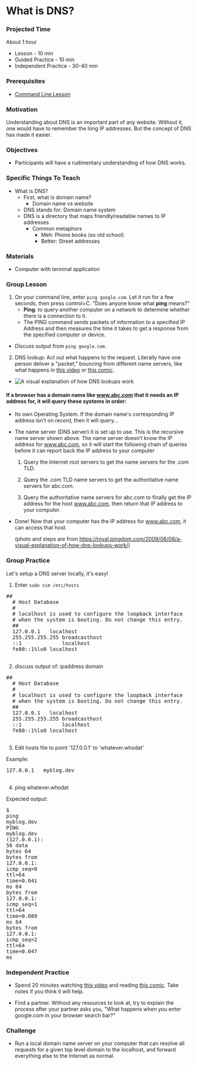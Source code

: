 # What is DNS?

### Projected Time
About 1 hour

- Lesson - 10 min
- Guided Practice - 10 min
- Independent Practice - 30-40 min

### Prerequisites
- [Command Line Lesson](/command-line/command-line-interface.md)

### Motivation
  
Understanding about DNS is an important part of any website. Without it, one would have to remember the long IP addresses. But the concept of DNS has made it easier.

### Objectives
- Participants will have a rudimentary understanding of how DNS works.

### Specific Things To Teach

- What is DNS?
  - First, what is domain name?
    - Domain name vs website
  - DNS stands for: Domain name system
  - DNS is a directory that maps friendly/readable names to IP addresses
    - Common metaphors
      - Meh: Phone books (so old school)
      - Better: Street addresses

### Materials
- Computer with terminal application

### Group Lesson
1. On your command line, enter ```ping google.com```.  Let it run for a few seconds, then press control+C.
  "Does anyone know what **ping** means?"
   - **Ping**: to query another computer on a network to determine whether there is a connection to it.
   - The PING command sends packets of information to a specified IP Address and then measures the time it takes to get a response from the  specified computer or device.
  - Discuss output from ```ping google.com```.

2. DNS lookup: Act out what happens to the request.  Literally have one person deliver a "packet," bouncing from different name servers, like what happens in [this video](https://www.youtube.com/watch?v=72snZctFFtA) or [this comic](https://howdns.works/ep1/).
  - ![A visual explanation of how DNS lookups work](http://farm3.static.flickr.com/2435/3607857746_b4372ba3ba_o.png)

  #### If a browser has a domain name like www.abc.com that it needs an IP address for, it will query these systems in order:

  - Its own Operating System.  If the domain name's corresponding IP address isn't on record, then it will query...

  - The name server (DNS server) it is set up to use. This is the recursive name server shown above.  The name server doesn’t know the IP address for www.abc.com, so it will start the following chain of queries before it can report back the IP address to your computer

    1. Query the Internet root servers to get the name servers for the .com TLD.

    2. Query the .com TLD name servers to get the authoritative name servers for abc.com.

    3. Query the authoritative name servers for abc.com to finally get the IP address for the host www.abc.com, then return that IP address to your computer.

  - Done! Now that your computer has the IP address for www.abc.com, it can access that host.

    (photo and steps are from https://royal.pingdom.com/2009/06/08/a-visual-explanation-of-how-dns-lookups-work/)

### Group Practice
Let's setup a DNS server locally, it's easy!
1. Enter ```sudo vim /etc/hosts```
  <pre><span class="cp">##</span>
  <span class="cp"># Host Database</span>
  <span class="cp">#</span>
  <span class="cp"># localhost is used to configure the loopback interface</span>
  <span class="cp"># when the system is booting. Do not change this entry.</span>
  <span class="cp">##</span>
  <span class="mf">127.0.0.1</span>   <span class="n">localhost</span>
  <span class="mf">255.255.255.255</span> <span class="n">broadcasthost</span>
  <span class="o">::</span><span class="mi">1</span>             <span class="n">localhost</span>
  <span class="n">fe80</span><span class="o">::</span><span class="mi">1</span><span class="o">%</span><span class="n">lo0</span> <span class="n">localhost</span>
  </pre>

2. discuss output of: ipaddress  domain
  <pre><span class="cp">##</span>
  <span class="cp"># Host Database</span>
  <span class="cp">#</span>
  <span class="cp"># localhost is used to configure the loopback interface</span>
  <span class="cp"># when the system is booting. Do not change this entry.</span>
  <span class="cp">##</span>
  <span class="mf">127.0.0.1</span>   <span class="n">localhost</span>
  <span class="mf">255.255.255.255</span> <span class="n">broadcasthost</span>
  <span class="o">::</span><span class="mi">1</span>             <span class="n">localhost</span>
  <span class="n">fe80</span><span class="o">::</span><span class="mi">1</span><span class="o">%</span><span class="n">lo0</span> <span class="n">localhost</span>
  </pre>

3. Edit hosts file to point '127.0.0.1' to 'whatever.whodat'

  Example:

  <pre><span class="mf">127.0.0.1</span>   <span class="n">myblog</span><span class="p">.</span><span class="n">dev</span>
  </pre>

4. ping whatever.whodat

  Expected output:
    <pre><span class="err">$</span> <span class="n">ping</span> <span class="n">myblog</span><span class="p">.</span><span class="n">dev</span>
    <span class="n">PING</span> <span class="n">myblog</span><span class="p">.</span><span class="n">dev</span> <span class="p">(</span><span class="mf">127.0.0.1</span><span class="p">)</span><span class="o">:</span> <span class="mi">56</span> <span class="n">data</span> <span class="n">bytes</span>
    <span class="mi">64</span> <span class="n">bytes</span> <span class="n">from</span> <span class="mf">127.0.0.1</span><span class="o">:</span> <span class="n">icmp_seq</span><span class="o">=</span><span class="mi">0</span> <span class="n">ttl</span><span class="o">=</span><span class="mi">64</span> <span class="n">time</span><span class="o">=</span><span class="mf">0.041</span> <span class="n">ms</span>
    <span class="mi">64</span> <span class="n">bytes</span> <span class="n">from</span> <span class="mf">127.0.0.1</span><span class="o">:</span> <span class="n">icmp_seq</span><span class="o">=</span><span class="mi">1</span> <span class="n">ttl</span><span class="o">=</span><span class="mi">64</span> <span class="n">time</span><span class="o">=</span><span class="mf">0.089</span> <span class="n">ms</span>
    <span class="mi">64</span> <span class="n">bytes</span> <span class="n">from</span> <span class="mf">127.0.0.1</span><span class="o">:</span> <span class="n">icmp_seq</span><span class="o">=</span><span class="mi">2</span> <span class="n">ttl</span><span class="o">=</span><span class="mi">64</span> <span class="n">time</span><span class="o">=</span><span class="mf">0.047</span> <span class="n">ms</span>
    </pre>
 

### Independent Practice
- Spend 20 minutes watching [this video](https://www.youtube.com/watch?v=72snZctFFtA) and reading [this comic](https://howdns.works/ep1/).  Take notes if you think it will help.

- Find a partner. Without any resources to look at,  try to explain the process after your partner asks you, "What happens when you enter google.com in your browser search bar?"

### Challenge
- Run a local domain name server on your computer that can resolve all requests for a given top level domain to the localhost, and forward everything else to the Internet as normal.
